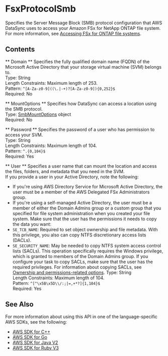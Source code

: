 # FsxProtocolSmb<a name="API_FsxProtocolSmb"></a>

Specifies the Server Message Block \(SMB\) protocol configuration that AWS DataSync uses to access your Amazon FSx for NetApp ONTAP file system\. For more information, see [Accessing FSx for ONTAP file systems](https://docs.aws.amazon.com/datasync/latest/userguide/create-ontap-location.html#create-ontap-location-access)\.

## Contents<a name="API_FsxProtocolSmb_Contents"></a>

 ** Domain **   <a name="DataSync-Type-FsxProtocolSmb-Domain"></a>
Specifies the fully qualified domain name \(FQDN\) of the Microsoft Active Directory that your storage virtual machine \(SVM\) belongs to\.  
Type: String  
Length Constraints: Maximum length of 253\.  
Pattern: `^[A-Za-z0-9]((\.|-+)?[A-Za-z0-9]){0,252}$`   
Required: No

 ** MountOptions **   <a name="DataSync-Type-FsxProtocolSmb-MountOptions"></a>
Specifies how DataSync can access a location using the SMB protocol\.  
Type: [SmbMountOptions](API_SmbMountOptions.md) object  
Required: No

 ** Password **   <a name="DataSync-Type-FsxProtocolSmb-Password"></a>
Specifies the password of a user who has permission to access your SVM\.  
Type: String  
Length Constraints: Maximum length of 104\.  
Pattern: `^.{0,104}$`   
Required: Yes

 ** User **   <a name="DataSync-Type-FsxProtocolSmb-User"></a>
Specifies a user name that can mount the location and access the files, folders, and metadata that you need in the SVM\.  
If you provide a user in your Active Directory, note the following:  
+ If you're using AWS Directory Service for Microsoft Active Directory, the user must be a member of the AWS Delegated FSx Administrators group\.
+ If you're using a self\-managed Active Directory, the user must be a member of either the Domain Admins group or a custom group that you specified for file system administration when you created your file system\.
Make sure that the user has the permissions it needs to copy the data you want:  
+  `SE_TCB_NAME`: Required to set object ownership and file metadata\. With this privilege, you also can copy NTFS discretionary access lists \(DACLs\)\.
+  `SE_SECURITY_NAME`: May be needed to copy NTFS system access control lists \(SACLs\)\. This operation specifically requires the Windows privilege, which is granted to members of the Domain Admins group\. If you configure your task to copy SACLs, make sure that the user has the required privileges\. For information about copying SACLs, see [Ownership and permissions\-related options](https://docs.aws.amazon.com/datasync/latest/userguide/create-task.html#configure-ownership-and-permissions)\.
Type: String  
Length Constraints: Maximum length of 104\.  
Pattern: `^[^\x5B\x5D\\/:;|=,+*?]{1,104}$`   
Required: Yes

## See Also<a name="API_FsxProtocolSmb_SeeAlso"></a>

For more information about using this API in one of the language\-specific AWS SDKs, see the following:
+  [AWS SDK for C\+\+](https://docs.aws.amazon.com/goto/SdkForCpp/datasync-2018-11-09/FsxProtocolSmb) 
+  [AWS SDK for Go](https://docs.aws.amazon.com/goto/SdkForGoV1/datasync-2018-11-09/FsxProtocolSmb) 
+  [AWS SDK for Java V2](https://docs.aws.amazon.com/goto/SdkForJavaV2/datasync-2018-11-09/FsxProtocolSmb) 
+  [AWS SDK for Ruby V3](https://docs.aws.amazon.com/goto/SdkForRubyV3/datasync-2018-11-09/FsxProtocolSmb) 